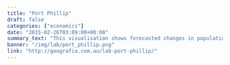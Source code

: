 ```yaml
---
title: "Port Phillip"
draft: false
categories: ["economics"]
date: "2015-02-26T03:09:00+00:00"
summary_text: "This visualisation shows forecasted changes in population for the City of Port Phillip at the statistical area 1 (SA1) level."
banner: "/img/lab/port_phillip.png"
link: "http://geografia.com.au/lab-port-phillip/"
---
```

